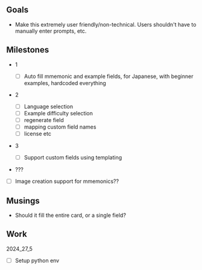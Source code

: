 ## Goals

- Make this extremely user friendly/non-technical. Users shouldn't have to manually enter prompts, etc.

## Milestones

- 1

  - [ ] Auto fill mmemonic and example fields, for Japanese, with beginner examples, hardcoded everything

- 2

  - [ ] Language selection
  - [ ] Example difficulty selection
  - [ ] regenerate field
  - [ ] mapping custom field names
  - [ ] license etc

- 3

  - [ ] Support custom fields using templating

- ???
- [ ] Image creation support for mmemonics??

## Musings

- Should it fill the entire card, or a single field?

## Work

2024_27_5

- [ ] Setup python env
